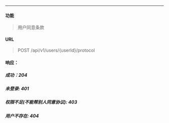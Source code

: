 -----------

#### 功能

> 用户同意条款

#### URL

> POST /api/v1/users/{userId}/protocol

#### 响应：
##### 成功：204
##### 未登录: 401
##### 权限不足(不能帮别人同意协议): 403
##### 用户不存在: 404

